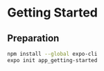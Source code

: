 # Getting Started

## Preparation

```sh
npm install --global expo-cli
expo init app_getting-started
```
